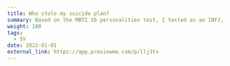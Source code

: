```yaml
---
title: Who stole my suicide plan?
summary: Based on the MBTI 16 personalities test, I tested as an INFJ, and one of the traits of this personality is that emotional burnout is a normalised state of mine. So this video was inspired by the fact that I occasionally have negative thoughts about suicide.
weight: 100
tags:
  - SV
date: 2022-01-01
external_link: https://app.previewme.com/p/llj3tv
---
```

